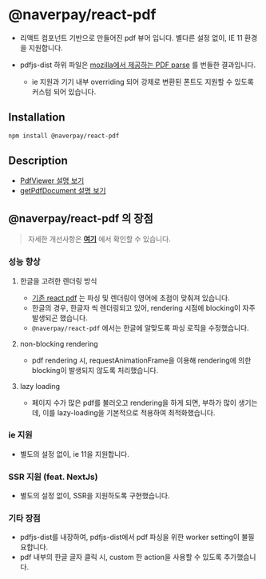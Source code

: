 # @naverpay/react-pdf

- 리액트 컴포넌트 기반으로 만들어진 pdf 뷰어 입니다. 별다른 설정 없이, IE 11 환경을 지원합니다.

- pdfjs-dist 하위 파일은 [mozilla에서 제공하는 PDF parse](https://github.com/mozilla/pdf.js) 를 번들한 결과입니다.

  - ie 지원과 기기 내부 overriding 되어 강제로 변환된 폰트도 지원할 수 있도록 커스텀 되어 있습니다.

## Installation

```sh
npm install @naverpay/react-pdf
```

## Description

- [PdfViewer 설명 보기](https://github.com/NaverPayDev/pie/blob/main/packages/react-pdf/PdfViewer.md)
- [getPdfDocument 설명 보기](https://github.com/NaverPayDev/pie/blob/main/packages/react-pdf/getPdfDocument.md)

## @naverpay/react-pdf 의 장점

> 자세한 개선사항은 [**여기**](https://github.com/NaverPayDev/pie/blob/main/packages/react-pdf/개선사항.md) 에서 확인할 수 있습니다.

### 성능 향상

1. 한글을 고려한 렌더링 방식
      - [기존 react pdf](https://github.com/wojtekmaj/react-pdf) 는 파싱 및 렌더링이 영어에 초점이 맞춰져 있습니다.
      - 한글의 경우, 한글자 씩 렌더링되고 있어, rendering 시점에 blocking이 자주 발생되곤 했습니다.
      - `@naverpay/react-pdf` 에서는 한글에 알맞도록 파싱 로직을 수정했습니다.

2. non-blocking rendering
     - pdf rendering 시, requestAnimationFrame을 이용해 rendering에 의한 blocking이 발생되지 않도록 처리했습니다.

3. lazy loading
     - 페이지 수가 많은 pdf를 불러오고 rendering을 하게 되면, 부하가 많이 생기는데, 이를 lazy-loading을 기본적으로 적용하여 최적화했습니다.

### ie 지원

- 별도의 설정 없이, ie 11을 지원합니다.

### SSR 지원 (feat. NextJs)

- 별도의 설정 없이, SSR을 지원하도록 구현했습니다.

### 기타 장점

- pdfjs-dist를 내장하여, pdfjs-dist에서 pdf 파싱을 위한 worker setting이 불필요합니다.
- pdf 내부의 한글 글자 클릭 시, custom 한 action을 사용할 수 있도록 추가했습니다.
